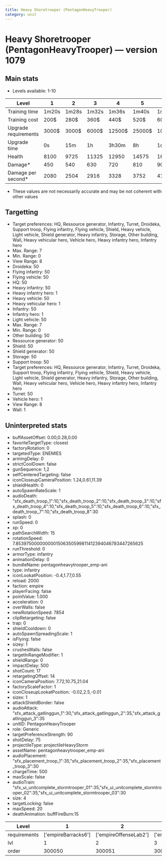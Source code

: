 ```yaml
---
title: Heavy Shoretrooper (PentagonHeavyTrooper)
category: unit
---
```


# Heavy Shoretrooper (PentagonHeavyTrooper) — version 1079

## Main stats

  * Levels available: 1-10

|Level               |1    |2    |3    |4     |5     |6      |7      |8      |9       |10      |
|--------------------|-----|-----|-----|------|------|-------|-------|-------|--------|--------|
|Training time       |1m20s|1m28s|1m32s|1m36s |1m40s |1m44s  |1m48s  |1m52s  |1m56s   |2m      |
|Training cost       |200$ |280$ |360$ |440$  |520$  |600$   |680$   |800$   |840$    |920$    |
|Upgrade requirements|3000$|3000$|6000$|12500$|25000$|100000$|160000$|320000$|1000000$|1750000$|
|Upgrade time        |0s   |15m  |1h   |3h30m |8h    |1d     |2d     |3d12h  |5d      |1w2d    |
|Health              |8100 |9725 |11325|12950 |14575 |16200  |17800  |19425  |21050   |24300   |
|Damage*             |450  |540  |630  |720   |810   |900    |980    |1080   |1160    |1340    |
|Damage per second*  |2080 |2504 |2916 |3328  |3752  |4164   |4576   |5000   |5408    |6244    |

* These values are not necessarily accurate and may be not coherent with other values

## Targetting

  * Target preferences: HQ, Ressource generator, Infantry, Turret, Droideka, Support troop, Flying infantry, Flying vehicle, Shield, Heavy vehicle, Light vehicle, Shield generator, Heavy infantry, Storage, Other building, Wall, Heavy vehicular hero, Vehicle hero, Heavy infantry hero, Infantry hero
  * Max. Range: 7
  * Min. Range: 0
  * View Range: 8
  * Droideka: 50
  * Flying infantry: 50
  * Flying vehicle: 50
  * HQ: 50
  * Heavy infantry: 50
  * Heavy infantry hero: 1
  * Heavy vehicle: 50
  * Heavy vehicular hero: 1
  * Infantry: 50
  * Infantry hero: 1
  * Light vehicle: 50
  * Max. Range: 7
  * Min. Range: 0
  * Other building: 50
  * Ressource generator: 50
  * Shield: 50
  * Shield generator: 50
  * Storage: 50
  * Support troop: 50
  * Target preferences: HQ, Ressource generator, Infantry, Turret, Droideka, Support troop, Flying infantry, Flying vehicle, Shield, Heavy vehicle, Light vehicle, Shield generator, Heavy infantry, Storage, Other building, Wall, Heavy vehicular hero, Vehicle hero, Heavy infantry hero, Infantry hero
  * Turret: 50
  * Vehicle hero: 1
  * View Range: 8
  * Wall: 1

## Uninterpreted stats

  * buffAssetOffset: 0.00,0.28,0.00
  * favoriteTargetType: closest
  * factoryRotation: 0
  * targetedType: ENEMIES
  * armingDelay: 0
  * strictCoolDown: false
  * gunSequence: 1,2
  * selfCenteredTargeting: false
  * iconCloseupCameraPosition: 1.24,0.61,11.39
  * shieldHealth: 0
  * autoSpawnRateScale: 1
  * audioDeath: "sfx_death_troop_1":10,"sfx_death_troop_2":10,"sfx_death_troop_3":10,"sfx_death_troop_4":10,"sfx_death_troop_5":10,"sfx_death_troop_6":10,"sfx_death_troop_7":10,"sfx_death_troop_8":30
  * splash: 0
  * runSpeed: 0
  * xp: 0
  * pathSearchWidth: 15
  * rotationSpeed: 7.8539750000000001506350599811412394046783447265625
  * runThreshold: 0
  * armorType: infantry
  * animationDelay: 0
  * bundleName: pentagonheavytrooper_emp-ani
  * type: infantry
  * iconLookatPosition: -0.4,1.77,0.55
  * reload: 2000
  * faction: empire
  * playerFacing: false
  * pointValue: 1.000
  * acceleration: 0
  * overWalls: false
  * newRotationSpeed: 7854
  * clipRetargeting: false
  * trap: 0
  * shieldCooldown: 0
  * autoSpawnSpreadingScale: 1
  * isFlying: false
  * sizey: 1
  * crushesWalls: false
  * targetInRangeModifier: 1
  * shieldRange: 0
  * impactDelay: 500
  * shotCount: 17
  * retargetingOffset: 14
  * iconCameraPosition: 7.72,10.75,21.04
  * factoryScaleFactor: 1
  * iconCloseupLookatPosition: -0.02,2.5,-0.01
  * sizex: 1
  * attackShieldBorder: false
  * audioAttack: "sfx_attack_gatlinggun_1":30,"sfx_attack_gatlinggun_2":35,"sfx_attack_gatlinggun_3":35
  * unitID: PentagonHeavyTrooper
  * role: Generic
  * targetPreferenceStrength: 90
  * shotDelay: 75
  * projectileType: projectileHeavyStorm
  * assetName: pentagonheavytrooper_emp-ani
  * audioPlacement: "sfx_placement_troop_1":35,"sfx_placement_troop_2":35,"sfx_placement_troop_3":30
  * chargeTime: 500
  * maxScale: false
  * audioTrain: "sfx_ui_unitcomplete_stormtrooper_01":35,"sfx_ui_unitcomplete_stormtrooper_02":35,"sfx_ui_unitcomplete_stormtrooper_03":30
  * size: 4
  * targetLocking: false
  * maxSpeed: 20
  * deathAnimation: buffFireBurn:15

|Level       |1                  |2                    |3                    |4                    |5                    |6                    |7                    |8                    |9                    |10                    |
|------------|-------------------|---------------------|---------------------|---------------------|---------------------|---------------------|---------------------|---------------------|---------------------|----------------------|
|requirements|['empireBarracks6']|['empireOffenseLab2']|['empireOffenseLab3']|['empireOffenseLab4']|['empireOffenseLab5']|['empireOffenseLab6']|['empireOffenseLab7']|['empireOffenseLab8']|['empireOffenseLab9']|['empireOffenseLab10']|
|lvl         |1                  |2                    |3                    |4                    |5                    |6                    |7                    |8                    |9                    |10                    |
|order       |300050             |300051               |300052               |300053               |300054               |300055               |300056               |300057               |300058               |300059                |

